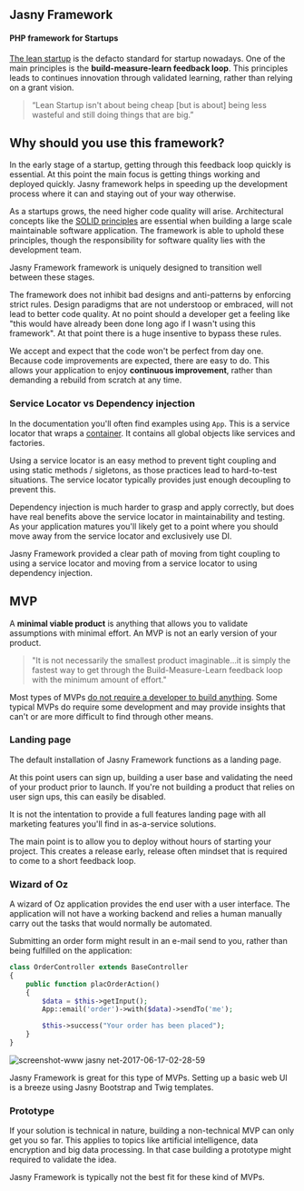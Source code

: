 Jasny Framework
----

#### PHP framework for Startups

[The lean startup](http://theleanstartup.com/) is the defacto standard for startup nowadays. One of the main principles
is the **build-measure-learn feedback loop**. This principles leads to continues innovation through validated learning,
rather than relying on a grant vision.

> “Lean Startup isn't about being cheap [but is about] being less wasteful and still doing things that are big.”


## Why should you use this framework?

In the early stage of a startup, getting through this feedback loop quickly is essential. At this point the main focus
is getting things working and deployed quickly. Jasny framework helps in speeding up the development process where it
can and staying out of your way otherwise.

As a startups grows, the need higher code quality will arise. Architectural concepts like the [SOLID principles](https://en.wikipedia.org/wiki/SOLID)
are essential when building a large scale maintainable software application. The framework is able to uphold these
principles, though the responsibility for software quality lies with the development team.

Jasny Framework framework is uniquely designed to transition well between these stages.

The framework does not inhibit bad designs and anti-patterns by enforcing strict rules. Design paradigms that are not
understoop or embraced, will not lead to better code quality. At no point should a developer get a feeling like "this
would have already been done long ago if I wasn't using this framework". At that point there is a huge insentive to
bypass these rules.

We accept and expect that the code won't be perfect from day one. Because code improvements are expected, there are
easy to do. This allows your application to enjoy **continuous improvement**, rather than demanding a rebuild from
scratch at any time.

### Service Locator vs Dependency injection

In the documentation you'll often find examples using `App`. This is a service locator that wraps a 
[container](https://github.com/container-interop/fig-standards/blob/master/proposed/container.md). It contains all
global objects like services and factories.

Using a service locator is an easy method to prevent tight coupling and using static methods / sigletons, as those
practices lead to hard-to-test situations. The service locator typically provides just enough decoupling to prevent
this.

Dependency injection is much harder to grasp and apply correctly, but does have real benefits above the service
locator in maintainability and testing. As your application matures you'll likely get to a point where you should move
away from the service locator and exclusively use DI.

Jasny Framework provided a clear path of moving from tight coupling to using a service locator and moving from a
service locator to using dependency injection.


## MVP

A **minimal viable product** is anything that allows you to validate assumptions with minimal effort. An MVP is not an
early version of your product.

> "It is not necessarily the smallest product imaginable...it is simply the fastest way to get through the
> Build-Measure-Learn feedback loop with the minimum amount of effort." 

Most types of MVPs [do not require a developer to build anything](http://blog.strategyzer.com/posts/2015/5/7/dont-build-when-you-build-measure-learn).
Some typical MVPs do require some development and may provide insights that can't or are more difficult to find through
other means.

### Landing page

The default installation of Jasny Framework functions as a landing page.

At this point users can sign up, building a user base and validating the need of your product prior to launch. If
you're not building a product that relies on user sign ups, this can easily be disabled.

It is not the intentation to provide a full features landing page with all marketing features you'll find in
as-a-service solutions.

The main point is to allow you to deploy without hours of starting your project. This creates a release early, release
often mindset that is required to come to a short feedback loop.

### Wizard of Oz

A wizard of Oz application provides the end user with a user interface. The application will not have a working
backend and relies a human manually carry out the tasks that would normally be automated.

Submitting an order form might result in an e-mail send to you, rather than being fulfilled on the application: 

```php
class OrderController extends BaseController
{
    public function placOrderAction()
    {
        $data = $this->getInput();
        App::email('order')->with($data)->sendTo('me');

        $this->success("Your order has been placed");
    }
}
```

![screenshot-www jasny net-2017-06-17-02-28-59](https://user-images.githubusercontent.com/100821/27248521-f3a103ae-5304-11e7-8477-66216e72068a.png)

Jasny Framework is great for this type of MVPs. Setting up a basic web UI is a breeze using Jasny Bootstrap and Twig
templates.

### Prototype

If your solution is technical in nature, building a non-technical MVP can only get you so far. This applies to topics
like artificial intelligence, data encryption and big data processing. In that case building a prototype might required
to validate the idea.

Jasny Framework is typically not the best fit for these kind of MVPs.

